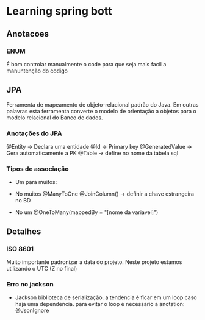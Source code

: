 # Learning spring bott

## Anotacoes
### ENUM
É bom controlar manualmente o code para que seja mais facil a manuntenção do codigo

## JPA
Ferramenta de mapeamento de objeto-relacional padrão do Java. Em outras palavras esta ferramenta converte o modelo de orientação a objetos para o modelo relacional do Banco de dados.
### Anotações do JPA
@Entity -> Declara uma entidade
@Id -> Primary key
@GeneratedValue -> Gera automaticamente a PK
@Table -> define no nome da tabela sql

### Tipos de associação
- Um para muitos: 
* No muitos
@ManyToOne
@JoinColumn() -> definir a chave estrangeira no BD

* No um
@OneToMany(mappedBy = "[nome da variavel]")

## Detalhes
### ISO 8601
Muito importante padronizar a data do projeto. Neste projeto estamos utilizando o UTC (Z no final)

### Erro no jackson
- Jackson 
biblioteca de serialização. a tendencia é ficar em um loop caso haja uma dependencia. para evitar o loop é necessario a anotation: @JsonIgnore
